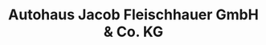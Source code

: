 ---
title: "Autohaus Jacob Fleischhauer GmbH & Co. KG"
url: /koeln/autohaus-jacob-fleischhauer-gmbh-und-co-kg/
shop: Autohaus
---